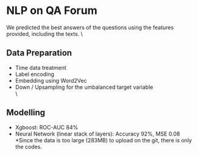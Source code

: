 # NLP on QA Forum
We predicted the best answers of the questions using the features provided, including the texts. \

## Data Preparation
- Time data treatment
- Label encoding
- Embedding using Word2Vec
- Down / Upsampling for the umbalanced target variable
\
\
## Modelling
- Xgboost: ROC-AUC 84%
- Neural Network (linear stack of layers): Accuracy 92%, MSE 0.08
\
*Since the data is too large (283MB) to upload on the git, there is only the codes.
